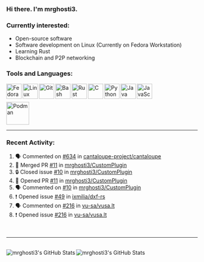 ### Hi there. I'm mrghosti3.

### Currently interested:

- Open-source software
- Software development on Linux (Currently on Fedora Workstation)
- Learning Rust
- Blockchain and P2P networking

### Tools and Languages:

<img align="left" width="40px" alt="Fedora Workstation" src="https://cdn.jsdelivr.net/gh/devicons/devicon/icons/fedora/fedora-original.svg" />
<img align="left" width="40px" alt="Linux" src="https://cdn.jsdelivr.net/gh/devicons/devicon/icons/linux/linux-original.svg" />
<img align="left" width="40px" alt="Git" src="https://cdn.jsdelivr.net/gh/devicons/devicon/icons/git/git-original.svg" />
<img align="left" width="40px" alt="Bash" src="https://cdn.jsdelivr.net/gh/devicons/devicon/icons/bash/bash-original.svg" />
<img align="left" width="40px" alt="Rust" src="https://cdn.jsdelivr.net/gh/devicons/devicon/icons/rust/rust-plain.svg" />
<img align="left" width="40px" alt="C" src="https://cdn.jsdelivr.net/gh/devicons/devicon/icons/c/c-original.svg" />
<img align="left" width="40px" alt="Python" src="https://cdn.jsdelivr.net/gh/devicons/devicon/icons/python/python-original.svg" />
<img align="left" width="40px" alt="Java" src="https://cdn.jsdelivr.net/gh/devicons/devicon/icons/java/java-original-wordmark.svg" />
<img align="left" width="40px" alt="JavaScript" src="https://cdn.jsdelivr.net/gh/devicons/devicon/icons/javascript/javascript-original.svg" />

<br><br>

<img width="60px" alt="Podman" src="https://cdn.jsdelivr.net/gh/devicons/devicon/icons/podman/podman-original.svg" />

---

### Recent Activity:

<!--START_SECTION:activity-->
1. 🗣 Commented on [#634](https://github.com/cantaloupe-project/cantaloupe/issues/634) in [cantaloupe-project/cantaloupe](https://github.com/cantaloupe-project/cantaloupe)
2. 🎉 Merged PR [#11](https://github.com/mrghosti3/CustomPlugin/pull/11) in [mrghosti3/CustomPlugin](https://github.com/mrghosti3/CustomPlugin)
3. 🔒 Closed issue [#10](https://github.com/mrghosti3/CustomPlugin/issues/10) in [mrghosti3/CustomPlugin](https://github.com/mrghosti3/CustomPlugin)
4. 💪 Opened PR [#11](https://github.com/mrghosti3/CustomPlugin/pull/11) in [mrghosti3/CustomPlugin](https://github.com/mrghosti3/CustomPlugin)
5. 🗣 Commented on [#10](https://github.com/mrghosti3/CustomPlugin/issues/10) in [mrghosti3/CustomPlugin](https://github.com/mrghosti3/CustomPlugin)
6. ❗ Opened issue [#49](https://github.com/ixmilia/dxf-rs/issues/49) in [ixmilia/dxf-rs](https://github.com/ixmilia/dxf-rs)
7. 🗣 Commented on [#216](https://github.com/vu-sa/vusa.lt/issues/216) in [vu-sa/vusa.lt](https://github.com/vu-sa/vusa.lt)
8. ❗ Opened issue [#216](https://github.com/vu-sa/vusa.lt/issues/216) in [vu-sa/vusa.lt](https://github.com/vu-sa/vusa.lt)
<!--END_SECTION:activity-->

<br />

---

<br />

<img align="left" alt="mrghosti3's GitHub Stats" src="https://github-readme-stats.vercel.app/api?username=mrghosti3&theme=radical&show_icons=true&hide_border=true" />
<img align="left" alt="mrghosti3's GitHub Stats" src="https://github-readme-stats.vercel.app/api/top-langs/?username=mrghosti3&theme=radical&hide_border=true&layout=compact" />
